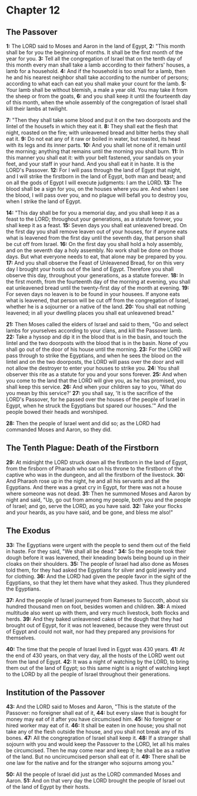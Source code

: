 # Chapter 12

## The Passover

**1:** The LORD said to Moses and Aaron in the land of Egypt,
**2:** "This month shall be for you the beginning of months. It shall be the first month of the year for you.
**3:** Tell all the congregation of Israel that on the tenth day of this month every man shall take a lamb according to their fathers' houses, a lamb for a household.
**4:** And if the household is too small for a lamb, then he and his nearest neighbor shall take according to the number of persons; according to what each can eat you shall make your count for the lamb.
**5:** Your lamb shall be without blemish, a male a year old. You may take it from the sheep or from the goats,
**6:** and you shall keep it until the fourteenth day of this month, when the whole assembly of the congregation of Israel shall kill their lambs at twilight.

**7:** "Then they shall take some blood and put it on the two doorposts and the lintel of the housefs in which they eat it.
**8:** They shall eat the flesh that night, roasted on the fire; with unleavened bread and bitter herbs they shall eat it.
**9:** Do not eat any of it raw or boiled in water, but roasted, its head with its legs and its inner parts.
**10:** And you shall let none of it remain until the morning; anything that remains until the morning you shall burn.
**11:** In this manner you shall eat it: with your belt fastened, your sandals on your feet, and your staff in your hand. And you shall eat it in haste. It is the LORD's Passover.
**12:** For I will pass through the land of Egypt that night, and I will strike the firstborn in the land of Egypt, both man and beast; and on all the gods of Egypt I will execute judgments: I am the LORD.
**13:** The blood shall be a sign for you, on the houses where you are. And when I see the blood, I will pass over you, and no plague will befall you to destroy you, when I strike the land of Egypt.

**14:** "This day shall be for you a memorial day, and you shall keep it as a feast to the LORD; throughout your generations, as a statute forever, you shall keep it as a feast.
**15:** Seven days you shall eat unleavened bread. On the first day you shall remove leaven out of your houses, for if anyone eats what is leavened from the first day until the seventh day, that person shall be cut off from Israel.
**16:** On the first day you shall hold a holy assembly, and on the seventh day a holy assembly. No work shall be done on those days. But what everyone needs to eat, that alone may be prepared by you.
**17:** And you shall observe the Feast of Unleavened Bread, for on this very day I brought your hosts out of the land of Egypt. Therefore you shall observe this day, throughout your generations, as a statute forever.
**18:** In the first month, from the fourteenth day of the morning at evening, you shall eat unleavened bread until the twenty-first day of the month at evening.
**19:** For seven days no leaven is to be found in your housees. If anyone eats what is leavened, that person will be cut off from the congregation of Israel, whether he is a sojourner or a native of the land.
**20:** You shall eat nothing leavened; in all your dwelling places you shall eat unleavened bread."

**21:** Then Moses called the elders of Israel and said to them, "Go and select lambs for yourselves according to your clans, and kill the Passover lamb.
**22:** Take a hyssop and dip it in the blood that is in the basin, and touch the lintel and the two doorposts with the blood that is in the basin. None of you shall go out of the door of his house until the morning.
**23:** For the LORD will pass through to strike the Egyptians, and when he sees the blood on the lintel and on the two doorposts, the LORD will pass over the door and will not allow the destroyer to enter your houses to strike you.
**24:** You shall observer this rite as a statute for you and your sons forever.
**25:** And when you come to the land that the LORD will give you, as he has promised, you shall keep this service.
**26:** And when your children say to you, 'What do you mean by this service?'
**27:** you shall say, 'It is the sacrifice of the LORD's Passover, for he passed over the houses of the people of Israel in Egypt, when he struck the Egyptians but spared our houses.'" And the people bowed their heads and worshiped.

**28:** Then the people of Israel went and did so; as the LORD had commanded Moses and Aaron, so they did.

## The Tenth Plague: Death of the Firstborn

**29:** At midnight the LORD struck down all the firstborn in the land of Egypt, from the firsborn of Pharaoh who sat on his throne to the firstborn of the captive who was in the dungeon, and all the firstborn of the livestock.
**30:** And Pharaoh rose up in the night, he and all his servants and all the Egyptians. And there was a great cry in Egypt, for there was not a house where someone was not dead.
**31:** Then he summoned Moses and Aaron by night and said, "Up, go out from among my people, both you and the people of Israel; and go, serve the LORD, as you have said.
**32:** Take your flocks and your heards, as you have said, and be gone, and bless me also!"

## The Exodus

**33:** The Egyptians were urgent with the people to send them out of the field in haste. For they said, "We shall all be dead."
**34:** So the people took their dough before it was leavened, their kneading bowls being bound up in their cloaks on their shoulders.
**35:** The people of Israel had also done as Moses told them, for they had asked the Egyptians for silver and gold jewelry and for clothing.
**36:** And the LORD had given the people favor in the sight of the Egyptians, so that they let them have what they asked. Thus they plundered the Egyptians.

**37:** And the people of Israel journeyed from Rameses to Succoth, about six hundred thousand men on foot, besides women and children.
**38:** A mixed multitude also went up with them, and very much livestock, both flocks and herds.
**39:** And they baked unleavened cakes of the dough that they had brought out of Egypt, for it was not leavened, because they were thrust out of Egypt and could not wait, nor had they prepared any provisions for themselves.

**40:** The time that the people of Israel lived in Egypt was 430 years.
**41:** At the end of 430 years, on that very day, all the hosts of the LORD went out from the land of Egypt.
**42:** It was a night of watching by the LORD, to bring them out of the land of Egypt; so this same night is a night of watching kept to the LORD by all the people of Israel throughout their generations.

## Institution of the Passover

**43:** And the LORD said to Moses and Aaron, "This is the statute of the Passover: no foreigner shall eat of it,
**44:** but every slave that is bought for money may eat of it after you have circumcised him.
**45:** No foreigner or hired worker may eat of it.
**46:** It shall be eaten in one house; you shall not take any of the flesh outside the house, and you shall not break any of its bones.
**47:** All the congregration of Israel shall keep it.
**48:** If a stranger shall sojourn with you and would keep the Passover to the LORD, let all his males be circumcised. Then he may come near and keep it; he shall be as a native of the land. But no uncircumcised person shall eat of it.
**49:** There shall be one law for the native and for the stranger who sojourns among you."

**50:** All the people of Israel did just as the LORD commanded Moses and Aaron.
**51:** And on that very day the LORD brought the people of Israel out of the land of Egypt by their hosts.